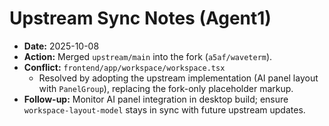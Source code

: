 # Upstream Sync Notes (Agent1)

- **Date:** 2025-10-08
- **Action:** Merged `upstream/main` into the fork (`a5af/waveterm`).
- **Conflict:** `frontend/app/workspace/workspace.tsx`
  - Resolved by adopting the upstream implementation (AI panel layout with `PanelGroup`), replacing the fork-only placeholder markup.
- **Follow-up:** Monitor AI panel integration in desktop build; ensure `workspace-layout-model` stays in sync with future upstream updates.
